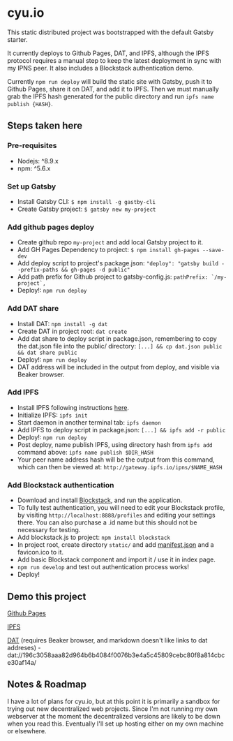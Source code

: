 # cyu.io
This static distributed project was bootstrapped with the default Gatsby starter.

It currently deploys to Github Pages, DAT, and IPFS, although the IPFS protocol requires a manual step to keep the latest deployment in sync with my IPNS peer. It also includes a Blockstack authentication demo.

Currently ```npm run deploy``` will build the static site with Gatsby, push it to Github Pages, share it on DAT, and add it to IPFS. Then we must manually grab the IPFS hash generated for the public directory and run ```ipfs name publish {HASH}```.

## Steps taken here

### Pre-requisites

* Nodejs: ^8.9.x
* npm: ^5.6.x

### Set up Gatsby

* Install Gatsby CLI: ```$ npm install -g gastby-cli```
* Create Gatsby project: ```$ gatsby new my-project```

### Add github pages deploy

* Create github repo ```my-project``` and add local Gatsby project to it.
* Add GH Pages Dependency to project: ```$ npm install gh-pages --save-dev```
* Add deploy script to project's package.json: ```"deploy": "gatsby build --prefix-paths && gh-pages -d public"```
* Add path prefix for Github project to gatsby-config.js: ```pathPrefix: `/my-project`,```
* Deploy!: ```npm run deploy```

### Add DAT share

* Install DAT: ```npm install -g dat```
* Create DAT in project root: ```dat create```
* Add dat share to deploy script in package.json, remembering to copy the dat.json file into the public/ directory: ```[...] && cp dat.json public && dat share public```
* Deploy!: ```npm run deploy```
* DAT address will be included in the output from deploy, and visible via Beaker browser.

### Add IPFS

* Install IPFS following instructions [here](https://ipfs.io/docs/install/).
* Initialize IPFS: ```ipfs init```
* Start daemon in another terminal tab: ```ipfs daemon```
* Add IPFS to deploy script in package.json: ```[...] && ipfs add -r public```
* Deploy!: ```npm run deploy```
* Post deploy, name publish IPFS, using directory hash from ```ipfs add``` command above: ```ipfs name publish $DIR_HASH```
* Your peer name address hash will be the output from this command, which can then be viewed at: ```http://gateway.ipfs.io/ipns/$NAME_HASH```

### Add Blockstack authentication

* Download and install [Blockstack](https://blockstack.org/install), and run the application.
* To fully test authentication, you will need to edit your Blockstack profile, by visiting ```http://localhost:8888/profiles``` and editing your settings there. You can also purchase a .id name but this should not be necessary for testing.
* Add blockstack.js to project: ```npm install blockstack```
* In project root, create directory ```static/``` and add [manifest.json]() and a favicon.ico to it.
* Add basic Blockstack component and import it / use it in index page.
* ```npm run develop``` and test out authentication process works!
* Deploy!

## Demo this project

[Github Pages](https://mrjmd.github.io/cyuio/)

[IPFS](https://gateway.ipfs.io/ipns/QmaLp9R3mX38RpFH2hiud6r3FbTGup5mDfbFuNCahBAXAw/)

[DAT](dat://196c3058aaa82d964b6b4084f0076b3e4a5c45809cebc80f8a814cbce30af14a/) (requires Beaker browser, and markdown doesn't like links to dat addreses) - dat://196c3058aaa82d964b6b4084f0076b3e4a5c45809cebc80f8a814cbce30af14a/

## Notes & Roadmap

I have a lot of plans for cyu.io, but at this point it is primarily a sandbox for trying out new decentralized web projects. Since I'm not running my own webserver at the moment the decentralized versions are likely to be down when you read this. Eventually I'll set up hosting either on my own machine or elsewhere.